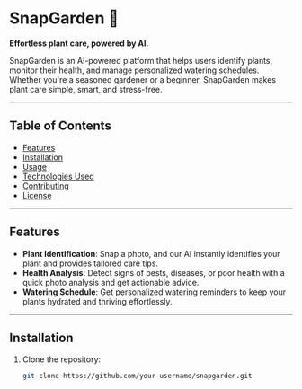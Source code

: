# SnapGarden 🌱  
**Effortless plant care, powered by AI.**  

SnapGarden is an AI-powered platform that helps users identify plants, monitor their health, and manage personalized watering schedules. Whether you're a seasoned gardener or a beginner, SnapGarden makes plant care simple, smart, and stress-free.

---

## Table of Contents  
- [Features](#features)  
- [Installation](#installation)  
- [Usage](#usage)  
- [Technologies Used](#technologies-used)  
- [Contributing](#contributing)  
- [License](#license)  

---

## Features  
- **Plant Identification**: Snap a photo, and our AI instantly identifies your plant and provides tailored care tips.  
- **Health Analysis**: Detect signs of pests, diseases, or poor health with a quick photo analysis and get actionable advice.  
- **Watering Schedule**: Get personalized watering reminders to keep your plants hydrated and thriving effortlessly.  

---

## Installation  

1. Clone the repository:  
   ```bash
   git clone https://github.com/your-username/snapgarden.git
